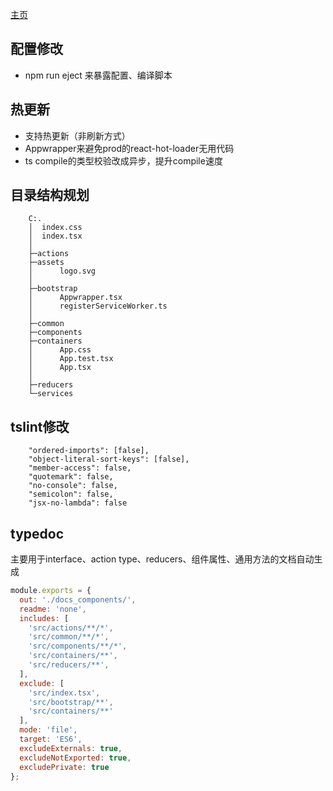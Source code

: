 [主页](../../README.md)

## 配置修改
- npm run eject 来暴露配置、编译脚本

## 热更新
- 支持热更新（非刷新方式）
- Appwrapper来避免prod的react-hot-loader无用代码
- ts compile的类型校验改成异步，提升compile速度

## 目录结构规划
```
    C:.
    │  index.css
    │  index.tsx
    │
    ├─actions
    ├─assets
    │      logo.svg
    │
    ├─bootstrap
    │      Appwrapper.tsx
    │      registerServiceWorker.ts
    │
    ├─common
    ├─components
    ├─containers
    │      App.css
    │      App.test.tsx
    │      App.tsx
    │
    ├─reducers
    └─services

```

## tslint修改
```
    "ordered-imports": [false],
    "object-literal-sort-keys": [false],
    "member-access": false,
    "quotemark": false,
    "no-console": false,
    "semicolon": false,
    "jsx-no-lambda": false
```

## typedoc 
主要用于interface、action type、reducers、组件属性、通用方法的文档自动生成
```javascript
module.exports = {
  out: './docs_components/',
  readme: 'none',
  includes: [
    'src/actions/**/*',
    'src/common/**/*',
    'src/components/**/*',
    'src/containers/**',
    'src/reducers/**',
  ],
  exclude: [
    'src/index.tsx',
    'src/bootstrap/**',
    'src/containers/**'
  ],
  mode: 'file',
  target: 'ES6',
  excludeExternals: true,
  excludeNotExported: true,
  excludePrivate: true
};
```